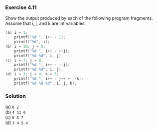 ### Exercise 4.11

Show the output produced by each of the following program fragments. Assume that i, j, and k are int variables.

```c
(a) i = 1;
    printf("%d ", i++ - 1);
    printf("%d", i);
(b) i = 10; j = 5;
    printf("%d ", i++ - ++j);
    printf("%d %d", i, j);
(c) i = 7; j = 8;
    printf("%d ", i++ - --j);
    printf("%d %d", i, j);
(d) i = 3; j = 4; k = 5;
    printf("%d ", i++ - j++ + --k);
    printf("%d %d %d", i, j, k);
```

### Solution 

(a) `0 2`  
(b) `4 11 6`  
(c) `0 8 7`  
(d) `3 4 5 4`  